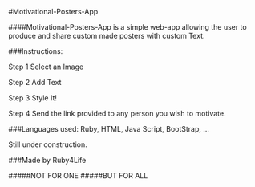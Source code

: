 #Motivational-Posters-App

####Motivational-Posters-App is a simple web-app allowing the user to produce and share custom made posters with custom Text.

###Instructions:

Step 1 Select an Image


Step 2 Add Text


Step 3 Style It!


Step 4 Send the link provided to any person you wish to motivate.




###Languages used:
Ruby, HTML, Java Script, BootStrap, ...




Still under construction.





###Made by Ruby4Life

#####NOT FOR ONE 
#####BUT FOR ALL


